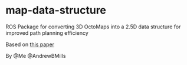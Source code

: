 # map-data-structure
ROS Package for converting 3D OctoMaps into a 2.5D data structure for improved path planning efficiency

Based on [this paper](https://ieeexplore.ieee.org/document/4058725)

By @Me @AndrewBMills

